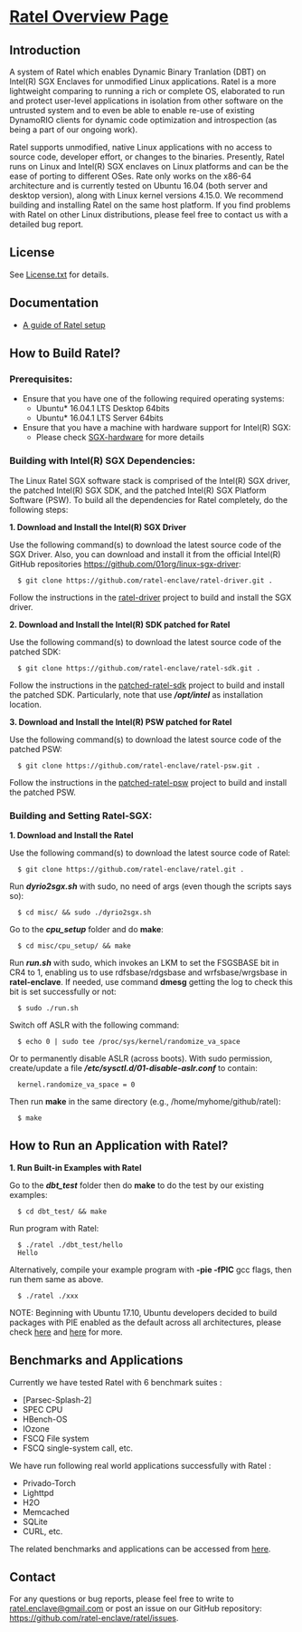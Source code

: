 [Ratel Overview Page](https://ratel-enclave.github.io/)
================================================

Introduction
------------
A system of Ratel which enables Dynamic Binary Tranlation (DBT) on Intel(R) SGX Enclaves for unmodified Linux applications. Ratel is a more lightweight comparing to running a rich or complete OS, elaborated to run and protect user-level applications in isolation from other software on the untrusted system and to even be able to enable re-use of existing DynamoRIO clients for dynamic code optimization and introspection (as being a part of our ongoing work).

Ratel supports unmodified, native Linux applications with no access to source code, developer effort, or changes to the binaries. Presently, Ratel runs on Linux and Intel(R) SGX enclaves on Linux platforms and can be the ease of porting to different OSes. Rate only works on the x86-64 architecture and is currently tested on Ubuntu 16.04 (both server and desktop version), along with Linux kernel versions 4.15.0. We recommend building and installing Ratel on the same host platform. If you find problems with Ratel on other Linux distributions, please feel free to contact us with a detailed bug report.

License
-------
See [License.txt](https://github.com/ratel-enclave/ratel/blob/master/LICENSE) for details.

Documentation
-------------
- [A guide of Ratel setup](https://docs.google.com/document/d/1-5b_rjOpaQnSnKLnoPCyvUnyVEVsy7f1CxrNsKV5z3Q/edit#)

How to Build Ratel?
-------------------
### Prerequisites:
- Ensure that you have one of the following required operating systems:  
  * Ubuntu\* 16.04.1 LTS Desktop 64bits
  * Ubuntu\* 16.04.1 LTS Server 64bits
- Ensure that you have a machine with hardware support for Intel(R) SGX:
  * Please check [SGX-hardware](https://github.com/ayeks/SGX-hardware) for more details

### Building with Intel(R) SGX Dependencies:
The Linux Ratel SGX software stack is comprised of the Intel(R) SGX driver, the patched Intel(R) SGX SDK, and the patched Intel(R) SGX Platform Software (PSW). To build all the dependencies for Ratel completely, do the following steps:

**1. Download and Install the Intel(R) SGX Driver**

Use the following command(s) to download the latest source code of the SGX Driver. Also, you can download and install it from the official Intel(R) GitHub repositories <https://github.com/01org/linux-sgx-driver>:
  ```
    $ git clone https://github.com/ratel-enclave/ratel-driver.git .
  ```
Follow the instructions in the [ratel-driver](https://github.com/ratel-enclave/ratel-driver) project to build and install the SGX driver.

**2. Download and Install the Intel(R) SDK patched for Ratel**

Use the following command(s) to download the latest source code of the patched SDK:
  ```
    $ git clone https://github.com/ratel-enclave/ratel-sdk.git .
  ```
Follow the instructions in the [patched-ratel-sdk](https://github.com/ratel-enclave/ratel-sdk) project to build and install the patched SDK. Particularly, note that use ***/opt/intel*** as installation location.

**3. Download and Install the Intel(R) PSW patched for Ratel**

Use the following command(s) to download the latest source code of the patched PSW:
  ```
    $ git clone https://github.com/ratel-enclave/ratel-psw.git .
  ```
Follow the instructions in the [patched-ratel-psw](https://github.com/ratel-enclave/ratel-psw) project to build and install the patched PSW.

### Building and Setting Ratel-SGX:
**1. Download and Install the Ratel**

Use the following command(s) to download the latest source code of Ratel:
  ```
    $ git clone https://github.com/ratel-enclave/ratel.git .
  ```
Run ***dyrio2sgx.sh*** with sudo, no need of args (even though the scripts says so):
  ```
    $ cd misc/ && sudo ./dyrio2sgx.sh
  ```
Go to the ***cpu_setup*** folder and do **make**:
  ```
    $ cd misc/cpu_setup/ && make
  ```
Run ***run.sh*** with sudo, which invokes an LKM to set the FSGSBASE bit in CR4 to 1, enabling us to use rdfsbase/rdgsbase and wrfsbase/wrgsbase in **ratel-enclave**. If needed, use command **dmesg** getting the log to check this bit is set successfully or not:
  ```
    $ sudo ./run.sh
  ```
Switch off ASLR with the following command:
  ```
    $ echo 0 | sudo tee /proc/sys/kernel/randomize_va_space
  ```
Or to permanently disable ASLR (across boots). With sudo permission, create/update a file ***/etc/sysctl.d/01-disable-aslr.conf*** to contain:
  ```
    kernel.randomize_va_space = 0
  ```
Then run **make** in the same directory (e.g., /home/myhome/github/ratel):
  ```
    $ make
  ```

How to Run an Application with Ratel?
-----------------------------------
**1. Run Built-in Examples with Ratel**

Go to the ***dbt_test*** folder then do **make** to do the test by our existing examples:
  ```
    $ cd dbt_test/ && make
  ```
Run program with Ratel:
  ```
    $ ./ratel ./dbt_test/hello
    Hello
  ```
Alternatively, compile your example program with **-pie -fPIC** gcc flags, then run them same as above.
  ```
    $ ./ratel ./xxx
  ```
NOTE: Beginning with Ubuntu 17.10, Ubuntu developers decided to build packages with PIE enabled as the default across all architectures, please check [here](https://en.wikipedia.org/wiki/Position-independent_code) and [here](https://lists.ubuntu.com/archives/ubuntu-devel/2017-June/039816.html) for more.

Benchmarks and Applications
-----------------------------------------------
Currently we have tested Ratel with 6 benchmark suites :
  * [Parsec-Splash-2]
  * SPEC CPU
  * HBench-OS
  * IOzone
  * FSCQ File system
  * FSCQ single-system call, etc.

We have run following real world applications successfully with Ratel :
  * Privado-Torch
  * Lighttpd
  * H2O
  * Memcached
  * SQLite
  * CURL, etc.

The related benchmarks and applications can be accessed from [here](https://github.com/ratel-enclave/ratel-tests).

Contact
-------
For any questions or bug reports, please feel free to write to <ratel.enclave@gmail.com> or post an issue on our GitHub repository: <https://github.com/ratel-enclave/ratel/issues>.

